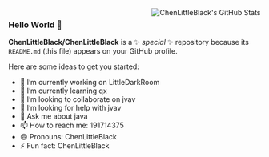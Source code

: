 <img alt="ChenLittleBlack's GitHub Stats" align="right" src="https://github-readme-stats.vercel.app/api?username=ChenLittleBlack&show_icons=true&icon_color=CE1D2D&text_color=718096&bg_color=ffffff&hide_title=true" />


### Hello World 👋

**ChenLittleBlack/ChenLittleBlack** is a ✨ _special_ ✨ repository because its `README.md` (this file) appears on your GitHub profile.

Here are some ideas to get you started:

- 🔭 I’m currently working on LittleDarkRoom
- 🌱 I’m currently learning qx
- 👯 I’m looking to collaborate on jvav
- 🤔 I’m looking for help with jvav
- 💬 Ask me about java
- 📫 How to reach me: 191714375
- 😄 Pronouns: ChenLittleBlack
- ⚡ Fun fact: ChenLittleBlack
